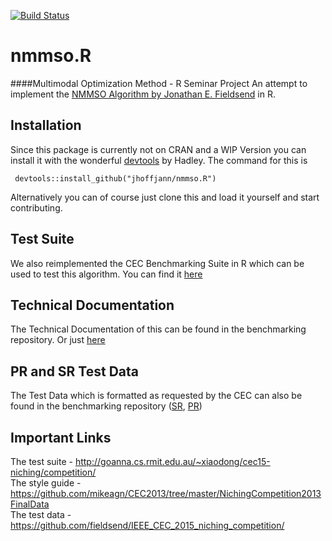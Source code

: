 [![Build Status](https://travis-ci.org/jhoffjann/nmmso.R.svg)](https://travis-ci.org/jhoffjann/nmmso.R)
# nmmso.R
####Multimodal Optimization Method - R Seminar Project
An attempt to implement the [NMMSO Algorithm by Jonathan E. Fieldsend](https://github.com/fieldsend/ieee_cec_2014_nmmso) in R.

## Installation
Since this package is currently not on CRAN and a WIP Version you can install it with the wonderful [devtools](https://github.com/hadley/devtools) by Hadley. The command for this is
	
	 devtools::install_github("jhoffjann/nmmso.R")

Alternatively you can of course just clone this and load it yourself and start contributing.


## Test Suite
We also reimplemented the CEC Benchmarking Suite in R which can be used to test this algorithm. You can find it [here](https://github.com/jhoffjann/nmmso_benchmark)

## Technical Documentation
The Technical Documentation of this can be found in the benchmarking repository. Or just [here](https://github.com/jhoffjann/nmmso_benchmark/blob/master/documentation/doc.pdf)

## PR and SR Test Data
The Test Data which is formatted as requested by the CEC can also be found in the benchmarking repository ([SR](https://github.com/jhoffjann/nmmso_benchmark/blob/master/nmmsor_sr.dat), [PR](https://github.com/jhoffjann/nmmso_benchmark/blob/master/nmmsor_pr.dat))

## Important Links
The test suite - http://goanna.cs.rmit.edu.au/~xiaodong/cec15-niching/competition/    
The style guide - https://github.com/mikeagn/CEC2013/tree/master/NichingCompetition2013FinalData    
The test data - https://github.com/fieldsend/IEEE_CEC_2015_niching_competition/


